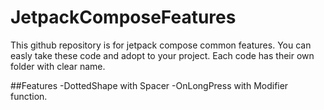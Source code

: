 # JetpackComposeFeatures
This github repository is for jetpack compose common features. You can easly take these code and adopt to your project.
Each code has their own folder with clear name.

##Features
-DottedShape with Spacer
-OnLongPress with Modifier function.
